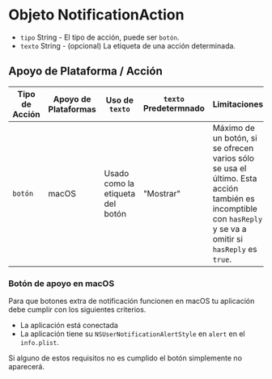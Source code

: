 # Objeto NotificationAction

* `tipo` String - El tipo de acción, puede ser `botón`.
* `texto` String - (opcional) La etiqueta de una acción determinada.

## Apoyo de Plataforma / Acción

| Tipo de Acción | Apoyo de Plataformas | Uso de `texto`                   | `texto` Predetermnado | Limitaciones                                                                                                                                                |
| -------------- | -------------------- | -------------------------------- | --------------------- | ----------------------------------------------------------------------------------------------------------------------------------------------------------- |
| `botón`        | macOS                | Usado como la etiqueta del botón | "Mostrar"             | Máximo de un botón, si se ofrecen varios sólo se usa el último. Esta acción también es incomptible con `hasReply` y se va a omitir si `hasReply` es `true`. |

### Botón de apoyo en macOS

Para que botones extra de notificación funcionen en macOS tu aplicación debe cumplir con los siguientes criterios.

* La aplicación está conectada
* La aplicación tiene su `NSUserNotificationAlertStyle` en `alert` en el `info.plist`.

Si alguno de estos requisitos no es cumplido el botón simplemente no aparecerá.